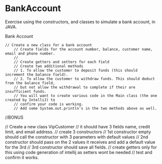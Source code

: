 # BankAccount
Exercise using the constructors, and classes to simulate a bank account, in JAVA. 


Bank Account

    // Create a new class for a bank account
        // Create fields for the account number, balance, customer name, email and phone number.
        //
        // Create getters and setters for each field
        // Create two additional methods
        // 1. To allow the customer to deposit funds (this should increment the balance field).
        // 2. To allow the customer to withdraw funds. This should deduct from the balance field,
        // but not allow the withdrawal to complete if their are insufficient funds.
        // You will want to create various code in the Main class (the one created by IntelliJ) to
        // confirm your code is working.
        // Add some System.out.println's in the two methods above as well.

   //BONUS

   // Create a new class VipCustomer
        // it should have 3 fields name, credit limit, and email address.
        // create 3 constructors
        // 1st constructor empty should call the constructor with 3 parameters with default values
        // 2nd constructor should pass on the 2 values it receives and add a default value for the 3rd
        // 3rd constructor should save all fields.
        // create getters only for this using code generation of intellij as setters wont be needed
        // test and confirm it works.
